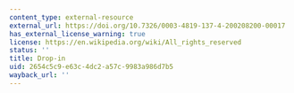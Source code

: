 ```yaml
---
content_type: external-resource
external_url: https://doi.org/10.7326/0003-4819-137-4-200208200-00017
has_external_license_warning: true
license: https://en.wikipedia.org/wiki/All_rights_reserved
status: ''
title: Drop-in
uid: 2654c5c9-e63c-4dc2-a57c-9983a986d7b5
wayback_url: ''
---
```

